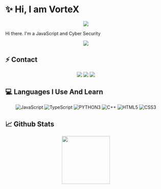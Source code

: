 # ✨ Hi, I am VorteX 

<div align="center">
    <img src="https://komarev.com/ghpvc/?username=Hyperxyz&color=red"/>
</div>  

Hi there. I'm a JavaScript and Cyber Security

<div align="center">
    <a href="https://discord.com/users/564894186386751508" title="Discord Profile"><img src="https://lanyard-profile-readme.vercel.app/api/564894186386751508"></a>
</div>

## ⚡ Contact

<div align="center">
    <a href="https://discord.com/users/809325505304068096" target="_blank"><img src="https://img.shields.io/badge/-VorteX-1e44ee?style=for-the-badge&logo=discord&logoColor=white"></a>
    <a href="https://github.com/Hyperxyz" target="_blank"><img src="https://img.shields.io/badge/-VorteX-black?style=for-the-badge&logo=github&logoColor=white"></a>
    <a href="https://discord.gg/xSAPRdQjyN" target="_blank"><img src="https://img.shields.io/badge/-My%20Server-1e44ee?style=for-the-badge&logo=discord&logoColor=white"></a>
</div>

## 💻 Languages I Use And Learn

<div align="center">
    <img alt="JavaScript" align="center" src="https://img.shields.io/badge/-Javascript-edb200?style=flat-square&logo=javascript&logoColor=white"/>
    <img alt="TypeScript" align="center" src="https://img.shields.io/badge/-Typescript-007acc?style=flat-square&logo=typescript&logoColor=white"/>
    <img alt="PYTHON3" align="center" src="https://img.shields.io/badge/-Pyhton-yellow?style=flat-square&logo=python&logoColor=white"/>
    <img alt="C++" align="center" src="https://img.shields.io/badge/-C++-264de4?style=flat-square&logo=cplusplus&logoColor=white"/>
    <img alt="HTML5" align="center" src="https://img.shields.io/badge/-HTML5-E34F26?style=flat-square&logo=html5&logoColor=white"/>
    <img alt="CSS3" align="center" src="https://img.shields.io/badge/-CSS3-264de4?style=flat-square&logo=css3&logoColor=white"/>
</div>

## 📈 Github Stats

<div align="center">
    <img src="https://github-readme-stats.vercel.app/api?username=SeonerVorteX&show_icons=true&theme=radical&hide_border=true" width="%100" height="150px">
</div>
